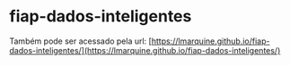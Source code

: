 # fiap-dados-inteligentes
Também pode ser acessado pela url: [https://lmarquine.github.io/fiap-dados-inteligentes/](https://lmarquine.github.io/fiap-dados-inteligentes/)
